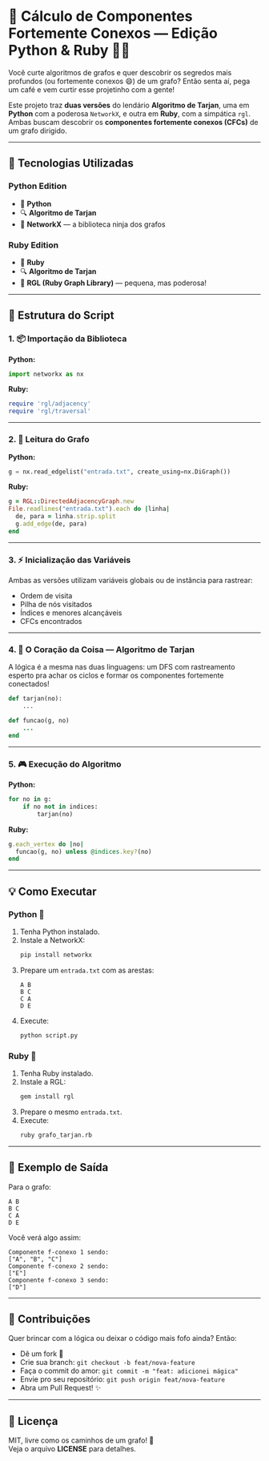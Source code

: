 # 🚀 Cálculo de Componentes Fortemente Conexos — Edição Python & Ruby 🧠💎

Você curte algoritmos de grafos e quer descobrir os segredos mais profundos (ou fortemente conexos 😄) de um grafo? Então senta aí, pega um café e vem curtir esse projetinho com a gente!

Este projeto traz **duas versões** do lendário **Algoritmo de Tarjan**, uma em **Python** com a poderosa `NetworkX`, e outra em **Ruby**, com a simpática `rgl`. Ambas buscam descobrir os **componentes fortemente conexos (CFCs)** de um grafo dirigido.

---

## 💪 Tecnologias Utilizadas

### Python Edition
- 🐍 **Python**
- 🔍 **Algoritmo de Tarjan**
- 🧠 **NetworkX** — a biblioteca ninja dos grafos

### Ruby Edition
- 💎 **Ruby**
- 🔍 **Algoritmo de Tarjan**
- 🧠 **RGL (Ruby Graph Library)** — pequena, mas poderosa!

---

## 🧹 Estrutura do Script

### 1. 📦 Importação da Biblioteca

**Python:**
```python
import networkx as nx
```

**Ruby:**
```ruby
require 'rgl/adjacency'
require 'rgl/traversal'
```

---

### 2. 📂 Leitura do Grafo

**Python:**
```python
g = nx.read_edgelist("entrada.txt", create_using=nx.DiGraph())
```

**Ruby:**
```ruby
g = RGL::DirectedAdjacencyGraph.new
File.readlines("entrada.txt").each do |linha|
  de, para = linha.strip.split
  g.add_edge(de, para)
end
```

---

### 3. ⚡ Inicialização das Variáveis

Ambas as versões utilizam variáveis globais ou de instância para rastrear:
- Ordem de visita
- Pilha de nós visitados
- Índices e menores alcançáveis
- CFCs encontrados

---

### 4. 🧠 O Coração da Coisa — Algoritmo de Tarjan

A lógica é a mesma nas duas linguagens: um DFS com rastreamento esperto pra achar os ciclos e formar os componentes fortemente conectados!

```python
def tarjan(no):
    ...
```

```ruby
def funcao(g, no)
    ...
end
```

---

### 5. 🎮 Execução do Algoritmo

**Python:**
```python
for no in g:
    if no not in indices:
        tarjan(no)
```

**Ruby:**
```ruby
g.each_vertex do |no|
  funcao(g, no) unless @indices.key?(no)
end
```

---

## 💡 Como Executar

### Python 🐍
1. Tenha Python instalado.
2. Instale a NetworkX:
   ```bash
   pip install networkx
   ```
3. Prepare um `entrada.txt` com as arestas:
   ```
   A B
   B C
   C A
   D E
   ```
4. Execute:
   ```bash
   python script.py
   ```

### Ruby 💎
1. Tenha Ruby instalado.
2. Instale a RGL:
   ```bash
   gem install rgl
   ```
3. Prepare o mesmo `entrada.txt`.
4. Execute:
   ```bash
   ruby grafo_tarjan.rb
   ```

---

## 🎉 Exemplo de Saída

Para o grafo:
```
A B
B C
C A
D E
```

Você verá algo assim:
```
Componente f-conexo 1 sendo:
["A", "B", "C"]
Componente f-conexo 2 sendo:
["E"]
Componente f-conexo 3 sendo:
["D"]
```

---

## 🤝 Contribuições

Quer brincar com a lógica ou deixar o código mais fofo ainda? Então:
- Dê um fork 🍴
- Crie sua branch: `git checkout -b feat/nova-feature`
- Faça o commit do amor: `git commit -m "feat: adicionei mágica"`
- Envie pro seu repositório: `git push origin feat/nova-feature`
- Abra um Pull Request! ✨

---

## 📄 Licença

MIT, livre como os caminhos de um grafo! 🧽  
Veja o arquivo **LICENSE** para detalhes.

